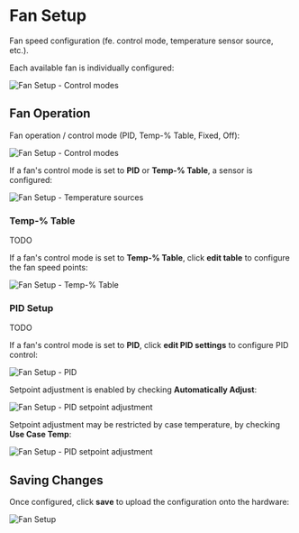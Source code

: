 # Fan Setup

Fan speed configuration \(fe. control mode, temperature sensor source, etc.\).

Each available fan is individually configured:

![Fan Setup - Control modes](../images/ui/fans.1.png)

## Fan Operation

Fan operation / control mode (PID, Temp-% Table, Fixed, Off):

![Fan Setup - Control modes](../images/ui/fans.fan.modes.png)

If a fan's control mode is set to **PID** or **Temp-% Table**, a sensor is configured:

![Fan Setup - Temperature sources](../images/ui/fans.fan.sources.png)

### Temp-% Table

TODO

If a fan's control mode is set to **Temp-% Table**, click **edit table** to configure the fan speed points:

![Fan Setup - Temp-% Table](../images/ui/fans.table.1.png)

### PID Setup

TODO

If a fan's control mode is set to **PID**, click **edit PID settings** to configure PID control:

![Fan Setup - PID](../images/ui/fans.pid.1.png)

Setpoint adjustment is enabled by checking **Automatically Adjust**:

![Fan Setup - PID setpoint adjustment](../images/ui/fans.pid.2.png)

Setpoint adjustment may be restricted by case temperature, by checking **Use Case Temp**:

![Fan Setup - PID setpoint adjustment](../images/ui/fans.pid.3.png)


## Saving Changes

Once configured, click **save** to upload the configuration onto the hardware:

![Fan Setup](../images/ui/fans.2.png)
